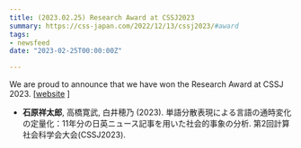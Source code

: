 ```yaml
---
title: (2023.02.25) Research Award at CSSJ2023
summary: https://css-japan.com/2022/12/13/cssj2023/#award
tags:
- newsfeed
date: "2023-02-25T00:00:00Z"

---
```


We are proud to announce that we have won the Research Award at CSSJ 2023. [[website](https://css-japan.com/2022/12/13/cssj2023/#award) ]

- **石原祥太郎**, 高橋寛武, 白井穂乃 (2023). 単語分散表現による言語の通時変化の定量化：11年分の日英ニュース記事を用いた社会的事象の分析. 第2回計算社会科学会大会(CSSJ2023).
